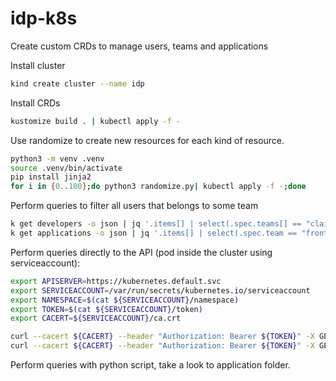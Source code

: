 # idp-k8s
Create custom CRDs to manage users, teams and applications

Install cluster
```bash
kind create cluster --name idp
```

Install CRDs
```bash
kustomize build . | kubectl apply -f -
```

Use randomize to create new resources for each kind of resource.
```bash
python3 -m venv .venv
source .venv/bin/activate
pip install jinja2
for i in {0..100};do python3 randomize.py| kubectl apply -f -;done
```

Perform queries to filter all users that belongs to some team
```bash
k get developers -o json | jq '.items[] | select(.spec.teams[] == "claims") | .metadata.name'
k get applications -o json | jq '.items[] | select(.spec.team == "front") | .metadata.name'
```

Perform queries directly to the API (pod inside the cluster using serviceaccount):
```bash
export APISERVER=https://kubernetes.default.svc 
export SERVICEACCOUNT=/var/run/secrets/kubernetes.io/serviceaccount
export NAMESPACE=$(cat ${SERVICEACCOUNT}/namespace)
export TOKEN=$(cat ${SERVICEACCOUNT}/token)
export CACERT=${SERVICEACCOUNT}/ca.crt

curl --cacert ${CACERT} --header "Authorization: Bearer ${TOKEN}" -X GET ${APISERVER}/apis/dmaganto.infra/v1alpha1/namespaces/default/applications | jq '.items[] | select(.spec.team == "front") | .metadata.name'
curl --cacert ${CACERT} --header "Authorization: Bearer ${TOKEN}" -X GET ${APISERVER}/apis/dmaganto.infra/v1alpha1/namespaces/default/developers | jq '.items[] | select(.spec.teams[] == "claims") | .metadata.name'
```

Perform queries with python script, take a look to application folder.
